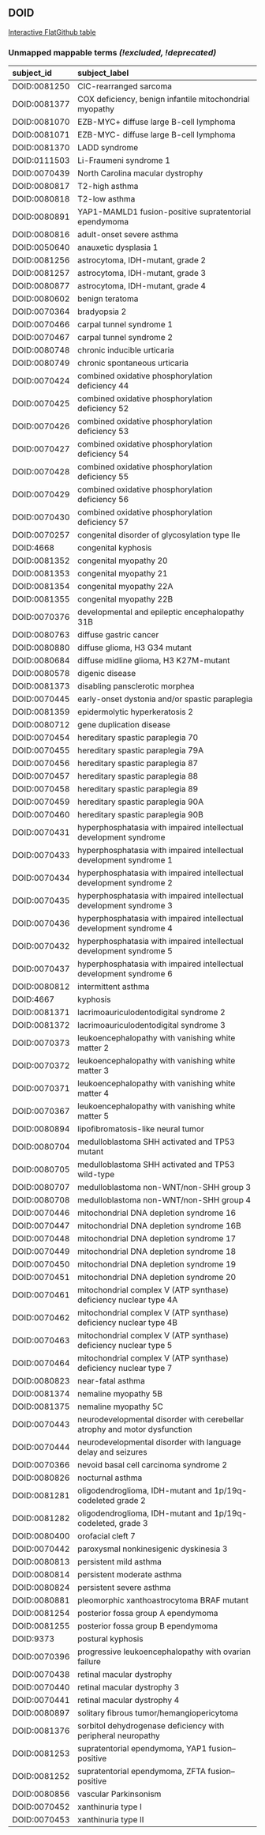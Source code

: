 ## DOID
[Interactive FlatGithub table](https://flatgithub.com/monarch-initiative/mondo-ingest?filename=src/ontology/reports/doid_mapping_status.tsv)

### Unmapped mappable terms _(!excluded, !deprecated)_
| subject_id   | subject_label                                                             |
|:-------------|:--------------------------------------------------------------------------|
| DOID:0081250 | CIC-rearranged sarcoma                                                    |
| DOID:0081377 | COX deficiency, benign infantile mitochondrial myopathy                   |
| DOID:0081070 | EZB-MYC+ diffuse large B-cell lymphoma                                    |
| DOID:0081071 | EZB-MYC- diffuse large B-cell lymphoma                                    |
| DOID:0081370 | LADD syndrome                                                             |
| DOID:0111503 | Li-Fraumeni syndrome 1                                                    |
| DOID:0070439 | North Carolina macular dystrophy                                          |
| DOID:0080817 | T2-high asthma                                                            |
| DOID:0080818 | T2-low asthma                                                             |
| DOID:0080891 | YAP1-MAMLD1 fusion-positive supratentorial ependymoma                     |
| DOID:0080816 | adult-onset severe asthma                                                 |
| DOID:0050640 | anauxetic dysplasia 1                                                     |
| DOID:0081256 | astrocytoma, IDH-mutant, grade 2                                          |
| DOID:0081257 | astrocytoma, IDH-mutant, grade 3                                          |
| DOID:0080877 | astrocytoma, IDH-mutant, grade 4                                          |
| DOID:0080602 | benign teratoma                                                           |
| DOID:0070364 | bradyopsia 2                                                              |
| DOID:0070466 | carpal tunnel syndrome 1                                                  |
| DOID:0070467 | carpal tunnel syndrome 2                                                  |
| DOID:0080748 | chronic inducible urticaria                                               |
| DOID:0080749 | chronic spontaneous urticaria                                             |
| DOID:0070424 | combined oxidative phosphorylation deficiency 44                          |
| DOID:0070425 | combined oxidative phosphorylation deficiency 52                          |
| DOID:0070426 | combined oxidative phosphorylation deficiency 53                          |
| DOID:0070427 | combined oxidative phosphorylation deficiency 54                          |
| DOID:0070428 | combined oxidative phosphorylation deficiency 55                          |
| DOID:0070429 | combined oxidative phosphorylation deficiency 56                          |
| DOID:0070430 | combined oxidative phosphorylation deficiency 57                          |
| DOID:0070257 | congenital disorder of glycosylation type IIe                             |
| DOID:4668    | congenital kyphosis                                                       |
| DOID:0081352 | congenital myopathy 20                                                    |
| DOID:0081353 | congenital myopathy 21                                                    |
| DOID:0081354 | congenital myopathy 22A                                                   |
| DOID:0081355 | congenital myopathy 22B                                                   |
| DOID:0070376 | developmental and epileptic encephalopathy 31B                            |
| DOID:0080763 | diffuse gastric cancer                                                    |
| DOID:0080880 | diffuse glioma, H3 G34 mutant                                             |
| DOID:0080684 | diffuse midline glioma, H3 K27M-mutant                                    |
| DOID:0080578 | digenic disease                                                           |
| DOID:0081373 | disabling pansclerotic morphea                                            |
| DOID:0070445 | early-onset dystonia and/or spastic paraplegia                            |
| DOID:0081359 | epidermolytic hyperkeratosis 2                                            |
| DOID:0080712 | gene duplication disease                                                  |
| DOID:0070454 | hereditary spastic paraplegia 70                                          |
| DOID:0070455 | hereditary spastic paraplegia 79A                                         |
| DOID:0070456 | hereditary spastic paraplegia 87                                          |
| DOID:0070457 | hereditary spastic paraplegia 88                                          |
| DOID:0070458 | hereditary spastic paraplegia 89                                          |
| DOID:0070459 | hereditary spastic paraplegia 90A                                         |
| DOID:0070460 | hereditary spastic paraplegia 90B                                         |
| DOID:0070431 | hyperphosphatasia with impaired intellectual development syndrome         |
| DOID:0070433 | hyperphosphatasia with impaired intellectual development syndrome 1       |
| DOID:0070434 | hyperphosphatasia with impaired intellectual development syndrome 2       |
| DOID:0070435 | hyperphosphatasia with impaired intellectual development syndrome 3       |
| DOID:0070436 | hyperphosphatasia with impaired intellectual development syndrome 4       |
| DOID:0070432 | hyperphosphatasia with impaired intellectual development syndrome 5       |
| DOID:0070437 | hyperphosphatasia with impaired intellectual development syndrome 6       |
| DOID:0080812 | intermittent asthma                                                       |
| DOID:4667    | kyphosis                                                                  |
| DOID:0081371 | lacrimoauriculodentodigital syndrome 2                                    |
| DOID:0081372 | lacrimoauriculodentodigital syndrome 3                                    |
| DOID:0070373 | leukoencephalopathy with vanishing white matter 2                         |
| DOID:0070372 | leukoencephalopathy with vanishing white matter 3                         |
| DOID:0070371 | leukoencephalopathy with vanishing white matter 4                         |
| DOID:0070367 | leukoencephalopathy with vanishing white matter 5                         |
| DOID:0080894 | lipofibromatosis-like neural tumor                                        |
| DOID:0080704 | medulloblastoma SHH activated and TP53 mutant                             |
| DOID:0080705 | medulloblastoma SHH activated and TP53 wild-type                          |
| DOID:0080707 | medulloblastoma non-WNT/non-SHH group 3                                   |
| DOID:0080708 | medulloblastoma non-WNT/non-SHH group 4                                   |
| DOID:0070446 | mitochondrial DNA depletion syndrome 16                                   |
| DOID:0070447 | mitochondrial DNA depletion syndrome 16B                                  |
| DOID:0070448 | mitochondrial DNA depletion syndrome 17                                   |
| DOID:0070449 | mitochondrial DNA depletion syndrome 18                                   |
| DOID:0070450 | mitochondrial DNA depletion syndrome 19                                   |
| DOID:0070451 | mitochondrial DNA depletion syndrome 20                                   |
| DOID:0070461 | mitochondrial complex V (ATP synthase) deficiency nuclear type 4A         |
| DOID:0070462 | mitochondrial complex V (ATP synthase) deficiency nuclear type 4B         |
| DOID:0070463 | mitochondrial complex V (ATP synthase) deficiency nuclear type 5          |
| DOID:0070464 | mitochondrial complex V (ATP synthase) deficiency nuclear type 7          |
| DOID:0080823 | near-fatal asthma                                                         |
| DOID:0081374 | nemaline myopathy 5B                                                      |
| DOID:0081375 | nemaline myopathy 5C                                                      |
| DOID:0070443 | neurodevelopmental disorder with cerebellar atrophy and motor dysfunction |
| DOID:0070444 | neurodevelopmental disorder with language delay and seizures              |
| DOID:0070366 | nevoid basal cell carcinoma syndrome 2                                    |
| DOID:0080826 | nocturnal asthma                                                          |
| DOID:0081281 | oligodendroglioma, IDH-mutant and 1p/19q-codeleted grade 2                |
| DOID:0081282 | oligodendroglioma, IDH-mutant and 1p/19q-codeleted, grade 3               |
| DOID:0080400 | orofacial cleft 7                                                         |
| DOID:0070442 | paroxysmal nonkinesigenic dyskinesia 3                                    |
| DOID:0080813 | persistent mild asthma                                                    |
| DOID:0080814 | persistent moderate asthma                                                |
| DOID:0080824 | persistent severe asthma                                                  |
| DOID:0080881 | pleomorphic xanthoastrocytoma BRAF mutant                                 |
| DOID:0081254 | posterior fossa group A ependymoma                                        |
| DOID:0081255 | posterior fossa group B ependymoma                                        |
| DOID:9373    | postural kyphosis                                                         |
| DOID:0070396 | progressive leukoencephalopathy with ovarian failure                      |
| DOID:0070438 | retinal macular dystrophy                                                 |
| DOID:0070440 | retinal macular dystrophy 3                                               |
| DOID:0070441 | retinal macular dystrophy 4                                               |
| DOID:0080897 | solitary fibrous tumor/hemangiopericytoma                                 |
| DOID:0081376 | sorbitol dehydrogenase deficiency with peripheral neuropathy              |
| DOID:0081253 | supratentorial ependymoma, YAP1 fusion–positive                           |
| DOID:0081252 | supratentorial ependymoma, ZFTA fusion–positive                           |
| DOID:0080856 | vascular Parkinsonism                                                     |
| DOID:0070452 | xanthinuria type I                                                        |
| DOID:0070453 | xanthinuria type II                                                       |